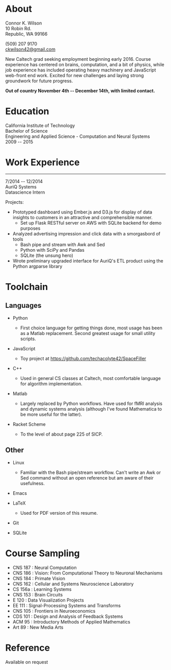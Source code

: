 # About

Connor K. Wilson  
10 Robin Rd.  
Republic, WA 99166  

(509) 207 9170  
ckwilson42@gmail.com  

New Caltech grad seeking employment beginning early 2016.
Course experience has centered on brains, computation, and a
bit of physics, while job experience has included operating heavy
machinery and JavaScript web-front end work. Excited for new
challenges and laying strong groundwork for future progress.

**Out of country November 4th -- December 14th, with limited contact.**
													      

# Education

California Institute of Technology  
Bachelor of Science  
Engineering and Applied Science - Computation and Neural Systems  
2009 -- 2015  

# Work Experience

--------------------------------------------------------------------------
7/2014 -- 12/2014  
AuriQ Systems  
Datascience Intern  

Projects:   

* Prototyped dashboard using Ember.js and D3.js for display of data
  insights to customers in an attractive and comprehensible manner.
  - Set up Flask RESTful server on AWS with SQLite backend for demo purposes
* Analyzed advertising impression and click data with a smorgasbord of tools
  - Bash pipe and stream with Awk and Sed
  - Python with SciPy and Pandas
  - SQLite (the unsung hero)
* Wrote preliminary upgraded interface for AuriQ's ETL product
  using the Python argparse library

# Toolchain

## Languages

* Python
  - First choice language for getting things done, most usage has
	been as a Matlab replacement. Second greatest usage for small
	utility scripts.
	
* JavaScript
  - Toy project at https://github.com/techacolyte42/SpaceFiller
	
* C++
  - Used in general CS classes at Caltech, most comfortable
	language for algorithm implementation.
	
* Matlab
  - Largely replaced by Python workflows. Have used for fMRI analysis
	and dynamic systems analysis (although I've found Mathematica to be
	more useful for the latter).
	
* Racket Scheme
  - To the level of about page 225 of SICP.

## Other

* Linux
  - Familiar with the Bash pipe/stream workflow. Can't write an Awk or Sed
	command without an open reference but am aware of their usefulness.

* Emacs

* LaTeX
  - Used for PDF version of this resume.
  
* Git

* SQLite


# Course Sampling

* CNS 187	: Neural Computation
* CNS 186	: Vision: From Computational Theory to Neuronal Mechanisms
* CNS 184	: Primate Vision
* CNS 162	: Cellular and Systems Neuroscience Laboratory
* CS 156a	: Learning Systems
* CNS 153   : Brain Circuits
* E 120	    : Data Visualization Projects
* EE 111	: Signal-Processing Systems and Transforms
* CNS 105	: Frontiers in Neuroeconomics
* CDS 101	: Design and Analysis of Feedback Systems
* ACM 95	: Introductory Methods of Applied Mathematics
* Art 89	: New Media Arts


# Reference

Available on request

